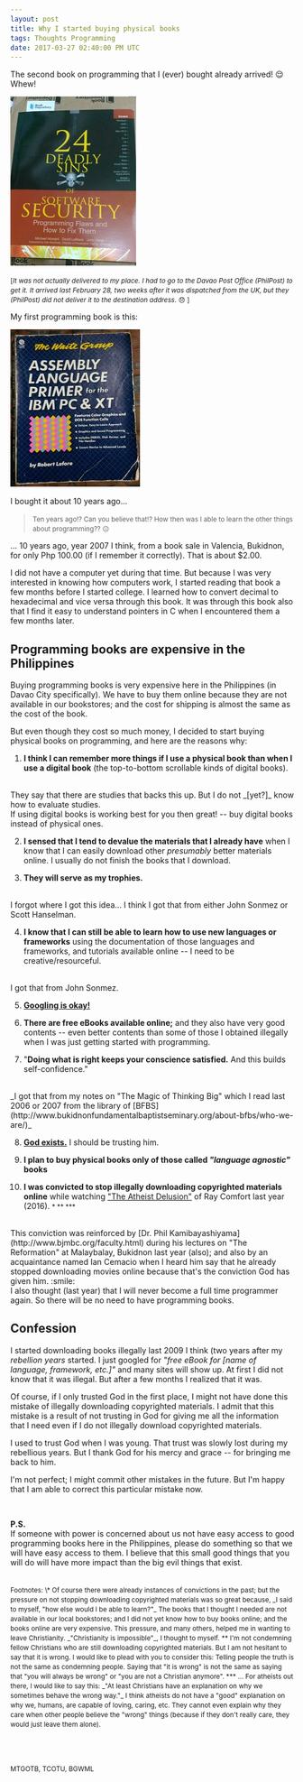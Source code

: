 ```yaml
---
layout: post
title: Why I started buying physical books
tags: Thoughts Programming
date: 2017-03-27 02:40:00 PM UTC
---
```


<!-- March 27, 2017 10:40:00 PM Philippine Time -->

The second book on programming that I (ever) bought already arrived! :relieved: Whew!


![24 Deadly Sins of Software Security book](/images/2017/24-deadly-sins-of-software-security-book.jpg)

<!--more-->

<small>[_It was not actually delivered to my place. I had to go to the Davao Post Office (PhilPost) to get it. It arrived last February 28, two weeks after it was dispatched from the UK, but they (PhilPost) did not deliver it to the destination address._ :disappointed: ]</small>

My first programming book is this:

![Assembly Language Primer book](/images/2017/assembly-language-primer-book.jpg)


I bought it about 10 years ago...


> <small>Ten years ago!? Can you believe that!? How then was I able to learn the other things about programming?? :neutral_face: </small>


... 10 years ago, year 2007 I think, from a book sale in Valencia, Bukidnon, for only Php 100.00 (if I remember it correctly). That is about $2.00.


I did not have a computer yet during that time. But because I was very interested in knowing how computers work, I started reading that book a few months before I started college. I learned how to convert decimal to hexadecimal and vice versa through this book. It was through this book also that I find it easy to understand pointers in C when I encountered them a few months later.


## Programming books are expensive in the Philippines

Buying programming books is very expensive here in the Philippines (in Davao City specifically). We have to buy them online because they are not available in our bookstores; and the cost for shipping is almost the same as the cost of the book.

But even though they cost so much money, I decided to start buying physical books on programming, and here are the reasons why:


1. **I think I can remember more things if I use a physical book than when I use a digital book** (the top-to-bottom scrollable kinds of digital books). 
<br />
They say that there are studies that backs this up. But I do not _[yet?]_ know how to evaluate studies.
<br />
If using digital books is working best for you then great! -- buy digital books instead of physical ones.


2. **I sensed that I tend to devalue the materials that I already have** when I know that I can easily download other _presumably_ better materials online. I usually do not finish the books that I download.


3. **They will serve as my trophies.**
<br />
I forgot where I got this idea... I think I got that from either John Sonmez or Scott Hanselman.


4. **I know that I can still be able to learn how to use new languages or frameworks** using the documentation of those languages and frameworks, and tutorials available online -- I need to be creative/resourceful. 
<br />
I got that from John Sonmez.


5. [**Googling is okay!**](http://www.hanselman.com/blog/AmIReallyADeveloperOrJustAGoodGoogler.aspx)

6. **There are free eBooks available online;** and they also have very good contents -- even better contents than some of those I obtained illegally when I was just getting started with programming.


7. "**Doing what is right keeps your conscience satisfied.** And this builds self-confidence." 
<br />
_I got that from my notes on "The Magic of Thinking Big" which I read last 2006 or 2007 from the library of [BFBS](http://www.bukidnonfundamentalbaptistseminary.org/about-bfbs/who-we-are/)_


8. [**God exists.**](http://www.datpostmil.com/the-great-debate-greg-bahnsen-vs-gordon-stein/) I should be trusting him. 


9. **I plan to buy physical books only of those called _"language agnostic"_ books**

10. **I was convicted to stop illegally downloading copyrighted materials online** while  watching ["The Atheist Delusion"](http://www.atheistmovie.com/) of Ray Comfort last year (2016). <small>* ** ***</small>
<br />
This conviction was reinforced by [Dr. Phil Kamibayashiyama](http://www.bjmbc.org/faculty.html) during his lectures on "The Reformation" at Malaybalay, Bukidnon last year (also); and also by an acquaintance named Ian Cemacio when I heard him say that he already stopped downloading movies online because that's the conviction God has given him. :smile:
<br />
I also thought (last year) that I will never become a full time programmer again. So there will be no need to have programming books.


## Confession
I started downloading books illegally last 2009 I think (two years after my _rebellion years_ started. I just googled for _"free eBook for [name of language, framework, etc.]"_ and many sites will show up. At first I did not know that it was illegal. But after a few months I realized that it was.

Of course,  if I only trusted God in the first place, I might not have done this mistake of illegally downloading copyrighted materials. I admit that this mistake is a result of not trusting in God for giving me all the information that I need even if I do not illegally download copyrighted materials.

I used to trust God when I was young. That trust was slowly lost during my rebellious years. But I thank God for his mercy and grace -- for bringing me back to him.

I'm not perfect; I might commit other mistakes in the future. But I'm happy that I am able to correct this particular mistake now.



<br />


**P.S.**
<br />
If someone with power is concerned about us not have easy access to good programming books here in the Philippines, please do something so that we will have easy access to them. I believe that this small good things that you will do will have more impact than the big evil things that exist.

<br />

<small>
Footnotes:
</small>

<small>
\* Of course there were already instances of convictions in the past; but the pressure on not stopping downloading copyrighted materials was so great because, _I said to myself, "how else would I be able to learn?"_ The books that I thought I needed are not available in our local bookstores; and I did not yet know how to buy books online; and the books online are very expensive.
This pressure, and many others, helped me in wanting to leave Christianity. _"Christianity is impossible"_, I thought to myself.
</small>

<small>
** I'm not condemning fellow Christians who are still downloading copyrighted materials. But I am not hesitant to say that it is wrong. I would like to plead with you to consider this: Telling people the truth is not the same as condemning people. Saying that "it is wrong" is not the same as saying that "you will always be wrong" or "you are not a Christian anymore".
</small>

<small>
*** … For atheists out there, I would like to say this: _"At least Christians have an explanation on why we sometimes behave the wrong way."_
</small>

<small>
I think atheists do not have a "good" explanation on why we, humans, are capable of loving, caring, etc. They cannot even explain why they care when other people believe the "wrong" things (because if they don't really care, they would just leave them alone).
</small>


<br /><br />


<small>MTGOTB, TCOTU, BGWML</small>
